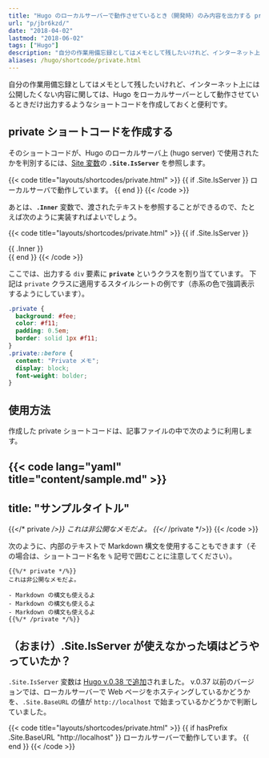 ```yaml
---
title: "Hugo のローカルサーバーで動作させているとき（開発時）のみ内容を出力する private ショートコードを作成する"
url: "p/jbr6kzd/"
date: "2018-04-02"
lastmod: "2018-06-02"
tags: ["Hugo"]
description: "自分の作業用備忘録としてはメモとして残したいけれど、インターネット上には公開したくない内容に関しては、Hugo をローカルサーバーとして動作させているときだけ出力するようなショートコードを作成しておくと便利です。"
aliases: /hugo/shortcode/private.html
---
```


自分の作業用備忘録としてはメモとして残したいけれど、インターネット上には公開したくない内容に関しては、Hugo をローカルサーバーとして動作させているときだけ出力するようなショートコードを作成しておくと便利です。

private ショートコードを作成する
----

そのショートコードが、Hugo のローカルサーバ上 (hugo server) で使用されたかを判別するには、[Site 変数](https://gohugo.io/variables/site/)の __`.Site.IsServer`__ を参照します。

{{< code title="layouts/shortcodes/private.html" >}}
{{ if .Site.IsServer }}
  ローカルサーバで動作しています。
{{ end }}
{{< /code >}}

あとは、__`.Inner`__ 変数で、渡されたテキストを参照することができるので、たとえば次のように実装すればよいでしょう。

{{< code title="layouts/shortcodes/private.html" >}}
{{ if .Site.IsServer }}
  <div class="private">{{ .Inner }}</div>
{{ end }}
{{< /code >}}

ここでは、出力する `div` 要素に __`private`__ というクラスを割り当てています。
下記は `private` クラスに適用するスタイルシートの例です（赤系の色で強調表示するようにしています）。

```css
.private {
  background: #fee;
  color: #f11;
  padding: 0.5em;
  border: solid 1px #f11;
}
.private::before {
  content: "Private メモ";
  display: block;
  font-weight: bolder;
}
```

使用方法
----

作成した private ショートコードは、記事ファイルの中で次のように利用します。

{{< code lang="yaml" title="content/sample.md" >}}
---
title: "サンプルタイトル"
---

{{</* private */>}}
  これは非公開なメモだよ。
{{</* /private */>}}
{{< /code >}}

次のように、内部のテキストで Markdown 構文を使用することもできます（その場合は、ショートコード名を `%` 記号で囲むことに注意してください）。

```
{{%/* private */%}}
これは非公開なメモだよ。

- Markdown の構文も使えるよ
- Markdown の構文も使えるよ
- Markdown の構文も使えるよ
{{%/* /private */%}}
```


（おまけ）.Site.IsServer が使えなかった頃はどうやっていたか？
----

`.Site.IsServer` 変数は [Hugo v.0.38 で追加](https://github.com/gohugoio/hugo/pull/4541)されました。
v.0.37 以前のバージョンでは、ローカルサーバーで Web ページをホスティングしているかどうかを、`.Site.BaseURL` の値が `http://localhost` で始まっているかどうかで判断していました。

{{< code title="layouts/shortcodes/private.html" >}}
{{ if hasPrefix .Site.BaseURL "http://localhost" }}
  ローカルサーバーで動作しています。
{{ end }}
{{< /code >}}

